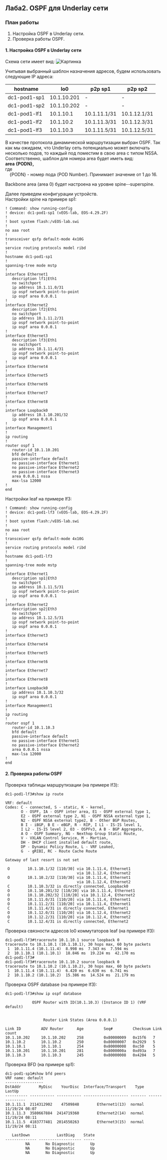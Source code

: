 ## Лаба2. OSPF для Underlay сети

### План работы
1. Настройка OSPF в Underlay сети.
2. Проверка работы OSPF.

#### 1. Настройка OSPF в Underlay сети
Схема сети имеет вид:
![Картинка](1.2.Net-diagram.png)

Учитывая выбранный шаблон назначения адресов, будем использовать следующие IP адреса:

| hostname     | lo0         | p2p sp1      | p2p sp2      |
| ------------ | ----------- | ------------ | ------------ |
| dc1-pod1-sp1 | 10.1.10.201 | -            | -            |
| dc1-pod1-sp2 | 10.1.10.202 | -            | -            |
| dc1-pod1-lf1 | 10.1.10.1   | 10.1.11.1/31 | 10.1.12.1/31 |
| dc1-pod1-lf2 | 10.1.10.2   | 10.1.11.3/31 | 10.1.12.3/31 |
| dc1-pod1-lf3 | 10.1.10.3   | 10.1.11.5/31 | 10.1.12.5/31 |

В качестве протокола динамической маршрутизации выбран OSPF. Так как мы ожидаем, что Underlay сеть потенциально может включать несколько подов, то каждый под поместим в свою area с типом NSSA. Соответственно, шаблон для номера area будет иметь вид:  
**area {PODN},**  
где  
	&emsp;{PODN} - номер пода (POD Number). Принимает значение от 1 до 16.

Backbone area (area 0) будет настроена на уровне spine--superspine.

Далее приведем конфигурации устройств.  
Настройки spine на примере sp1:
```
! Command: show running-config
! device: dc1-pod1-sp1 (vEOS-lab, EOS-4.29.2F)
!
! boot system flash:/vEOS-lab.swi
!
no aaa root
!
transceiver qsfp default-mode 4x10G
!
service routing protocols model ribd
!
hostname dc1-pod1-sp1
!
spanning-tree mode mstp
!
interface Ethernet1
   description lf1|Eth1
   no switchport
   ip address 10.1.11.0/31
   ip ospf network point-to-point
   ip ospf area 0.0.0.1
!
interface Ethernet2
   description lf2|Eth1
   no switchport
   ip address 10.1.11.2/31
   ip ospf network point-to-point
   ip ospf area 0.0.0.1
!
interface Ethernet3
   description lf3|Eth1
   no switchport
   ip address 10.1.11.4/31
   ip ospf network point-to-point
   ip ospf area 0.0.0.1
!
interface Ethernet4
!
interface Ethernet5
!
interface Ethernet6
!
interface Ethernet7
!
interface Ethernet8
!
interface Loopback0
   ip address 10.1.10.201/32
   ip ospf area 0.0.0.1
!
interface Management1
!
ip routing
!
router ospf 1
   router-id 10.1.10.201
   bfd default
   passive-interface default
   no passive-interface Ethernet1
   no passive-interface Ethernet2
   no passive-interface Ethernet3
   area 0.0.0.1 nssa
   max-lsa 12000
!
end
```

Настройки leaf на примере lf3:
```
! Command: show running-config
! device: dc1-pod1-lf3 (vEOS-lab, EOS-4.29.2F)
!
! boot system flash:/vEOS-lab.swi
!
no aaa root
!
transceiver qsfp default-mode 4x10G
!
service routing protocols model ribd
!
hostname dc1-pod1-lf3
!
spanning-tree mode mstp
!
interface Ethernet1
   description sp1|Eth3
   no switchport
   ip address 10.1.11.5/31
   ip ospf network point-to-point
   ip ospf area 0.0.0.1
!
interface Ethernet2
   description sp2|Eth3
   no switchport
   ip address 10.1.12.5/31
   ip ospf network point-to-point
   ip ospf area 0.0.0.1
!
interface Ethernet3
!
interface Ethernet4
!
interface Ethernet5
!
interface Ethernet6
!
interface Ethernet7
!
interface Ethernet8
!
interface Loopback0
   ip address 10.1.10.3/32
   ip ospf area 0.0.0.1
!
interface Management1
!
ip routing
!
router ospf 1
   router-id 10.1.10.3
   bfd default
   passive-interface default
   no passive-interface Ethernet1
   no passive-interface Ethernet2
   area 0.0.0.1 nssa
   max-lsa 12000
!
end
```


#### 2. Проверка работы OSPF

Проверка таблицы маршрутизации (на примере lf3):
```
dc1-pod1-lf3#show ip route

VRF: default
Codes: C - connected, S - static, K - kernel,
       O - OSPF, IA - OSPF inter area, E1 - OSPF external type 1,
       E2 - OSPF external type 2, N1 - OSPF NSSA external type 1,
       N2 - OSPF NSSA external type2, B - Other BGP Routes,
       B I - iBGP, B E - eBGP, R - RIP, I L1 - IS-IS level 1,
       I L2 - IS-IS level 2, O3 - OSPFv3, A B - BGP Aggregate,
       A O - OSPF Summary, NG - Nexthop Group Static Route,
       V - VXLAN Control Service, M - Martian,
       DH - DHCP client installed default route,
       DP - Dynamic Policy Route, L - VRF Leaked,
       G  - gRIBI, RC - Route Cache Route

Gateway of last resort is not set

 O        10.1.10.1/32 [110/30] via 10.1.11.4, Ethernet1
                                via 10.1.12.4, Ethernet2
 O        10.1.10.2/32 [110/30] via 10.1.11.4, Ethernet1
                                via 10.1.12.4, Ethernet2
 C        10.1.10.3/32 is directly connected, Loopback0
 O        10.1.10.201/32 [110/20] via 10.1.11.4, Ethernet1
 O        10.1.10.202/32 [110/20] via 10.1.12.4, Ethernet2
 O        10.1.11.0/31 [110/20] via 10.1.11.4, Ethernet1
 O        10.1.11.2/31 [110/20] via 10.1.11.4, Ethernet1
 C        10.1.11.4/31 is directly connected, Ethernet1
 O        10.1.12.0/31 [110/20] via 10.1.12.4, Ethernet2
 O        10.1.12.2/31 [110/20] via 10.1.12.4, Ethernet2
 C        10.1.12.4/31 is directly connected, Ethernet2
```

Проверка связности адресов lo0 коммутаторов leaf (на примере lf3):
```
dc1-pod1-lf3#traceroute 10.1.10.1 source loopback 0
traceroute to 10.1.10.1 (10.1.10.1), 30 hops max, 60 byte packets
 1  10.1.11.4 (10.1.11.4)  8.998 ms  7.343 ms  7.594 ms
 2  10.1.10.1 (10.1.10.1)  18.846 ms  19.224 ms  42.170 ms
dc1-pod1-lf3#
dc1-pod1-lf3#traceroute 10.1.10.2 source loopback 0
traceroute to 10.1.10.2 (10.1.10.2), 30 hops max, 60 byte packets
 1  10.1.11.4 (10.1.11.4)  6.420 ms  6.630 ms  6.741 ms
 2  10.1.10.2 (10.1.10.2)  15.386 ms  14.524 ms  21.179 ms
```

Проверка OSPF database (на примере lf3):
```
dc1-pod1-lf3#show ip ospf database

            OSPF Router with ID(10.1.10.3) (Instance ID 1) (VRF default)


                 Router Link States (Area 0.0.0.1)

Link ID         ADV Router      Age         Seq#         Checksum Link count
10.1.10.202     10.1.10.202     258         0x80000009   0x15f6   7
10.1.10.2       10.1.10.2       250         0x80000007   0x2929   5
10.1.10.1       10.1.10.1       254         0x80000008   0xc50    5
10.1.10.201     10.1.10.201     281         0x8000000a   0xd93a   7
10.1.10.3       10.1.10.3       245         0x80000008   0x4204   5
```

Проверка BFD (на примере sp1):
```
dc1-pod1-sp1#show bfd peers
VRF name: default
-----------------
DstAddr        MyDisc    YourDisc  Interface/Transport    Type          LastUp
---------- ----------- ----------- -------------------- ------- ---------------
10.1.11.1  2114312902    47509848        Ethernet1(13)  normal  11/19/24 08:07
10.1.11.3  3580667884  2414719360        Ethernet2(14)  normal  11/19/24 08:11
10.1.11.5  4183777481  2014550263        Ethernet3(15)  normal  11/19/24 08:11

   LastDown            LastDiag    State
-------------- ------------------- -----
         NA       No Diagnostic       Up
         NA       No Diagnostic       Up
         NA       No Diagnostic       Up
```
